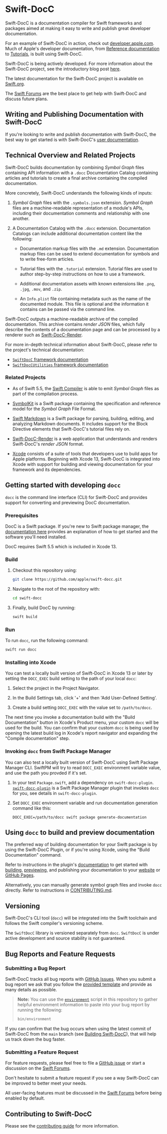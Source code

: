 # Swift-DocC

Swift-DocC is a documentation compiler for Swift frameworks and packages aimed 
at making it easy to write and publish great developer documentation.

For an example of Swift-DocC in action, check out 
[developer.apple.com](https://developer.apple.com/documentation).
Much of Apple's developer documentation,
from [Reference documentation](https://developer.apple.com/documentation/GroupActivities)
to [Tutorials](https://developer.apple.com/tutorials/swiftui),
is built using Swift-DocC.

Swift-DocC is being actively developed. For more information about the
Swift-DocC project, see the introductory blog post
[here](https://swift.org/blog/swift-docc/).

The latest documentation for the Swift-DocC project is available
on [Swift.org](https://swift.org/documentation/docc).

The [Swift Forums](https://forums.swift.org/c/development/swift-docc) are
the best place to get help with Swift-DocC and discuss future plans.

## Writing and Publishing Documentation with Swift-DocC

If you're looking to write and publish documentation with Swift-DocC, 
the best way to get started is with Swift-DocC's
[user documentation](https://www.swift.org/documentation/docc).

## Technical Overview and Related Projects

Swift-DocC builds documentation by combining _Symbol Graph_ files containing API information 
with a `.docc` Documentation Catalog containing articles and tutorials
to create a final archive containing the compiled documentation.

More concretely, Swift-DocC understands the following kinds of inputs:

  1. _Symbol Graph_ files with the `.symbols.json` extension.
     _Symbol Graph_ files are a machine-readable representation of a module's APIs, 
     including their documentation comments and relationship with one another.

  2. A Documentation Catalog with the `.docc` extension. 
     Documentation Catalogs can include additional documentation content like the following:
   
     - Documentation markup files with the `.md` extension. Documentation markup files can
       be used to extend documentation for symbols and to write free-form articles.
 
     - Tutorial files with the `.tutorial` extension. Tutorial files are used to author
       step-by-step instructions on how to use a framework.
 
     - Additional documentation assets with known extensions like `.png`, `.jpg`, `.mov`,
       and `.zip`.
 
     - An `Info.plist` file containing metadata such as the name of the documented module. 
       This file is optional and the information it contains can be passed via the command line.

Swift-DocC outputs a machine-readable archive of the compiled documentation.
This archive contains _render JSON_ files, which fully describe the contents
of a documentation page and can be processed by a renderer such as
[Swift-DocC-Render](https://github.com/apple/swift-docc-render).

For more in-depth technical information about Swift-DocC, please refer to the
project's technical documentation:

- [`SwiftDocC` framework documentation](https://apple.github.io/swift-docc/documentation/swiftdocc/)
- [`SwiftDocCUtilities` framework documentation](https://apple.github.io/swift-docc/documentation/swiftdoccutilities/)

### Related Projects

  - As of Swift 5.5, the [Swift Compiler](https://github.com/apple/swift) is able to 
    emit _Symbol Graph_ files as part of the compilation process.
    
  - [SymbolKit](https://github.com/apple/swift-docc-symbolkit) is a Swift package containing
    the specification and reference model for the _Symbol Graph_ File Format.
  
  - [Swift Markdown](https://github.com/apple/swift-markdown) is a 
    Swift package for parsing, building, editing, and analyzing 
    Markdown documents. It includes support for the Block Directive elements
    that Swift-DocC's tutorial files rely on.
    
  - [Swift-DocC-Render](https://github.com/apple/swift-docc-render) 
    is a web application that understands and renders
    Swift-DocC's _render JSON_ format.
    
  - [Xcode](https://developer.apple.com/xcode/) consists of a suite of
    tools that developers use to build apps for Apple platforms.
    Beginning with Xcode 13, Swift-DocC is integrated into Xcode
    with support for building and viewing documentation for your framework and
    its dependencies.
  
## Getting started with developing `docc`

`docc` is the command line interface (CLI) for Swift-DocC and provides
support for converting and previewing DocC documentation.

### Prerequisites

DocC is a Swift package. If you're new to Swift package manager,
the [documentation here](https://swift.org/getting-started/#using-the-package-manager)
provides an explanation of how to get started and the software you'll need
installed.

DocC requires Swift 5.5 which is included in Xcode 13.

### Build

1. Checkout this repository using:

    ```bash
    git clone https://github.com/apple/swift-docc.git
    ```

2. Navigate to the root of the repository with:

    ```bash
    cd swift-docc
    ```

3. Finally, build DocC by running:

    ```bash
    swift build
    ```

### Run

To run `docc`, run the following command:

  ```bash
  swift run docc
  ```
  
### Installing into Xcode

You can test a locally built version of Swift-DocC in Xcode 13 or later by setting
the `DOCC_EXEC` build setting to the path of your local `docc`:

  1. Select the project in the Project Navigator.
  
  2. In the Build Settings tab, click '+' and then 'Add User-Defined Setting'. 
  
  3. Create a build setting `DOCC_EXEC` with the value set to `/path/to/docc`. 

The next time you invoke a documentation build with the "Build Documentation"
button in Xcode's Product menu, your custom `docc` will be used for the build.
You can confirm that your custom `docc` is being used by opening the latest build
log in Xcode's report navigator and expanding the "Compile documentation" step.

### Invoking `docc` from Swift Package Manager

You can also test a locally built version of Swift-DocC using Swift Package Manager
CLI. SwiftPM will try to read `DOCC_EXEC` environment variable value, and use
the path you provded if it's set.

  1. In your test `Package.swift`, add a dependency on `swift-docc-plugin`.
     [`swift-docc-plugin`](https://github.com/apple-swift-docc-plugin) is a 
     Swift Package Manager plugin that invokes `docc` for you, see details in 
     `swift-docc-plugin`.
  2. Set `DOCC_EXEC` environment variable and run documentation generation
     command like this:
     
        `DOCC_EXEC=/path/to/docc swift package generate-documentation`

## Using `docc` to build and preview documentation

The preferred way of building documentation for your Swift package is by using
the Swift-DocC Plugin, or if you're using Xcode, using the "Build Documentation" command. 

Refer to instructions in the plugin's 
[documentation](https://apple.github.io/swift-docc-plugin/documentation/swiftdoccplugin/)
to get started with [building](https://apple.github.io/swift-docc-plugin/documentation/swiftdoccplugin/generating-documentation-for-a-specific-target), [previewing](https://apple.github.io/swift-docc-plugin/documentation/swiftdoccplugin/previewing-documentation),
and publishing your documentation to your [website](https://apple.github.io/swift-docc-plugin/documentation/swiftdoccplugin/generating-documentation-for-hosting-online) or [GitHub Pages](https://apple.github.io/swift-docc-plugin/documentation/swiftdoccplugin/publishing-to-github-pages).

Alternatively, you can manually generate symbol graph files and invoke `docc` directly. 
Refer to instructions in [CONTRIBUTING.md](/CONTRIBUTING.md#assembling-symbol-graphs-and-building-with-docc-directly).
  
## Versioning

Swift-DocC's CLI tool (`docc`) will be integrated into the Swift toolchain 
and follows the Swift compiler's versioning scheme.

The `SwiftDocC` library is versioned separately from `docc`. `SwiftDocC` is under
active development and source stability is not guaranteed.

## Bug Reports and Feature Requests

### Submitting a Bug Report

Swift-DocC tracks all bug reports with 
[GitHub Issues](https://github.com/apple/swift-docc/issues).
When you submit a bug report we ask that you follow the
[provided template](https://github.com/apple/swift-docc/issues/new?assignees=&labels=bug&template=BUG_REPORT.yml)
and provide as many details as possible.

> **Note:** You can use the [`environment`](bin/environment) script
> in this repository to gather helpful environment information to paste
> into your bug report by running the following:
> 
> ```sh
> bin/environment
> ```

If you can confirm that the bug occurs when using the latest commit of Swift-DocC
from the `main` branch (see [Building Swift-DocC](/CONTRIBUTING.md#building-swift-docc)),
that will help us track down the bug faster.

### Submitting a Feature Request

For feature requests, please feel free to file a
[GitHub issue](https://github.com/apple/swift-docc/issues/new?assignees=&labels=enhancement&template=FEATURE_REQUEST.yml)
or start a discussion on the [Swift Forums](https://forums.swift.org/c/development/swift-docc).

Don't hesitate to submit a feature request if you see a way
Swift-DocC can be improved to better meet your needs.

All user-facing features must be discussed
in the [Swift Forums](https://forums.swift.org/c/development/swift-docc)
before being enabled by default.

## Contributing to Swift-DocC

Please see the [contributing guide](/CONTRIBUTING.md) for more information.

<!-- Copyright (c) 2021-2022 Apple Inc and the Swift Project authors. All Rights Reserved. -->
